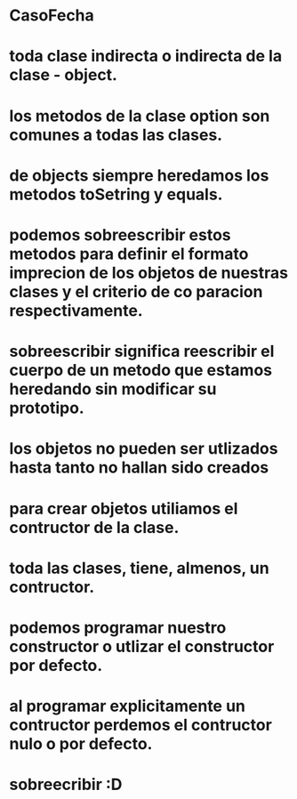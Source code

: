 # CasoFecha

# toda clase indirecta o indirecta de la clase - object.

# los metodos de la clase option son comunes a todas las clases.

# de objects siempre heredamos los metodos toSetring y equals.

# podemos sobreescribir estos metodos para definir el formato imprecion de los objetos de nuestras clases y el criterio de co paracion respectivamente.

# sobreescribir significa reescribir el cuerpo de un metodo que estamos heredando sin modificar su prototipo.

# los objetos no pueden ser utlizados hasta tanto no hallan sido creados 

# para crear objetos utiliamos el contructor de la clase.

# toda las clases, tiene, almenos, un contructor.

# podemos programar nuestro constructor o utlizar el constructor por defecto.

# al programar explicitamente un contructor perdemos el contructor nulo o por defecto.


# sobreecribir :D